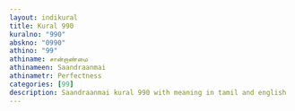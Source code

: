 ```yaml
---
layout: indikural
title: Kural 990
kuralno: "990"
abskno: "0990"
athino: "99"
athiname: சான்றாண்மை
athinameen: Saandraanmai
athinametr: Perfectness
categories: [99]
description: Saandraanmai kural 990 with meaning in tamil and english 
---
```


